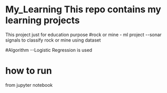 # My_Learning This repo contains my learning projects
This project just for education purpose
#rock or mine - ml project
--sonar signals to classify rock or mine using dataset

#Algorithm
--Logistic Regression is used

# how to run
from jupyter notebook
